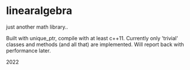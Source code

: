 # linearalgebra

just another math library..

Built with unique\_ptr, compile with at least c++11. Currently only 'trivial' 
classes and methods (and all that) are implemented. Will report back with 
performance later. 

2022

